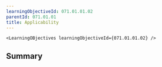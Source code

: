 ```yaml
---
learningObjectiveId: 071.01.01.02
parentId: 071.01.01
title: Applicability
---
```


```tsx eval
<LearningOBjectives learningObjectiveId={071.01.01.02} />
```

## Summary
